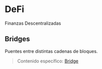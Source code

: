# DeFi

Finanzas Descentralizadas

## Bridges

Puentes entre distintas cadenas de bloques.

>Contenido específico: [Bridge](bridge.md)